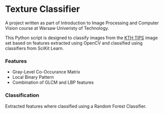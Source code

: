 # Texture Classifier
A project written as part of Introduction to Image Processing and Computer Vision course at Warsaw Univeristy of Technology.

This Python script is designed to classify images from the [KTH TIPS](https://www.csc.kth.se/cvap/databases/kth-tips/index.html) image set based on features extracted using OpenCV and classified using classifiers from SciKit Learn.

### Features
* Gray-Level Co-Occurance Matrix
* Local Binary Pattern
* Combination of GLCM and LBP features

### Classification
Extracted features where classified using a Random Forest Classifier.
